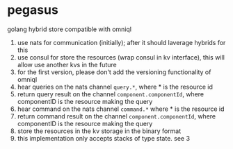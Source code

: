 # pegasus

golang hybrid store compatible with omniql 


1. use nats for communication (initially); after it should laverage hybrids for this
2. use consul for store the resources (wrap consul in kv interface), this will allow use another kvs in the future
3. for the first version, please don't  add the versioning functionality of omniql
4. hear queries on the nats channel `query.*`, where * is the resource id
5. return query result on the channel `component.componentId`, where componentID is the resource making the query
6. hear command on the nats channel `command.*` where * is the resource id
7. return command result on the channel `component.componentId`, where componentID is the resource making the query
8. store the resources in the kv storage in the binary format
9. this implementation only accepts stacks of type state. see 3
